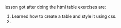 lesson got after doing the html table exercises are:
1. Learned how to create a table and style it using css.
2. 
